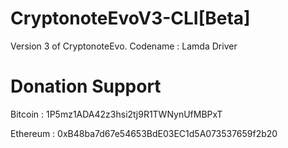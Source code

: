 # CryptonoteEvoV3-CLI[Beta]
Version 3 of CryptonoteEvo. Codename : Lamda Driver

# Donation Support

Bitcoin : 1P5mz1ADA42z3hsi2tj9R1TWNynUfMBPxT

Ethereum : 0xB48ba7d67e54653BdE03EC1d5A073537659f2b20
